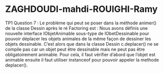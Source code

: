 # ZAGHDOUDI-mahdi-ROUIGHI-Ramy
TP1
Question 7 : Le problème qui peut se poser dans la méthode animer()  de la classe Dessin après le ré Factoring est :
Nous avons définis une nouvelle interface IObjetAnimable sous-type de IObetDessinable  pour pouvoir déplacer les objets animales de la même façon de dessiner les objets dessinable.
C’est alors que dans la classe Dessin c.deplacer() ne se compile pas car un objet peut être dessinable mais ne peut pas être obligatoirement animable.
Pour cela, il faut vérifier d’abord que l’objet est animable ensuite il faut utiliser instanceof pour pouvoir appeler la methode deplacer().



